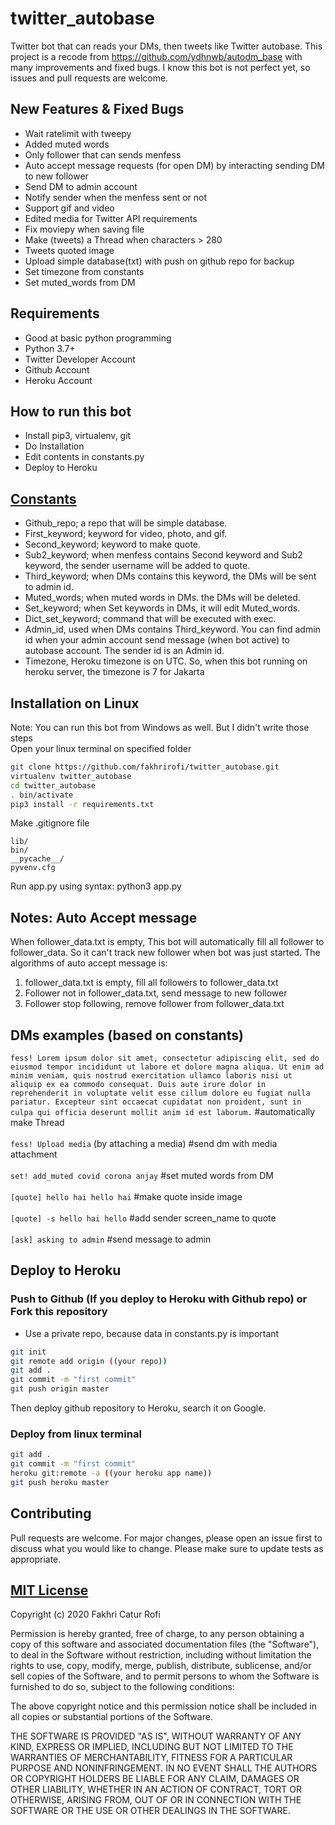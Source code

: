 # twitter_autobase
Twitter bot that can reads your DMs, then tweets like Twitter autobase. This project is a recode from https://github.com/ydhnwb/autodm_base with many improvements and fixed bugs. I know this bot is not perfect yet, so issues and pull requests are welcome.

## New Features & Fixed Bugs
- Wait ratelimit with tweepy
- Added muted words
- Only follower that can sends menfess
- Auto accept message requests (for open DM) by interacting sending DM to new follower
- Send DM to admin account
- Notify sender when the menfess sent or not
- Support gif and video
- Edited media for Twitter API requirements
- Fix moviepy when saving file
- Make (tweets) a Thread when characters > 280
- Tweets quoted image
- Upload simple database(txt) with push on github repo for backup
- Set timezone from constants
- Set muted_words from DM

## Requirements
- Good at basic python programming
- Python 3.7+
- Twitter Developer Account
- Github Account
- Heroku Account

## How to run this bot
- Install pip3, virtualenv, git
- Do Installation
- Edit contents in constants.py
- Deploy to Heroku

## [Constants](https://github.com/fakhrirofi/twitter_autobase/blob/master/constants.py)
- Github_repo; a repo that will be simple database.
- First_keyword; keyword for video, photo, and gif.
- Second_keyword; keyword to make quote.
- Sub2_keyword; when menfess contains Second keyword and Sub2 keyword, the sender username will be added to quote.
- Third_keyword; when DMs contains this keyword, the DMs will be sent to admin id.
- Muted_words; when muted words in DMs. the DMs will be deleted.
- Set_keyword; when Set keywords in DMs, it will edit Muted_words.
- Dict_set_keyword; command that will be executed with exec.
- Admin_id, used when DMs contains Third_keyword. You can find admin id when your admin account send message (when bot active) to autobase account. The sender id is an Admin id.
- Timezone, Heroku timezone is on UTC. So, when this bot running on heroku server, the timezone is 7 for Jakarta


## Installation on Linux
Note: You can run this bot from Windows as well. But I didn't write those steps<br>
Open your linux terminal on specified folder<br>
```bash
git clone https://github.com/fakhrirofi/twitter_autobase.git
virtualenv twitter_autobase
cd twitter_autobase
. bin/activate
pip3 install -r requirements.txt
```
Make .gitignore file <br>
```
lib/
bin/
__pycache__/
pyvenv.cfg
```
Run app.py using syntax: python3 app.py

## Notes: Auto Accept message 
When follower_data.txt is empty, This bot will automatically fill all follower to follower_data. So it can't track new follower when bot was just started. The algorithms of auto accept message is:<br>
1. follower_data.txt is empty, fill all followers to follower_data.txt<br>
2. Follower not in follower_data.txt, send message to new follower<br>
3. Follower stop following, remove follower from follower_data.txt

## DMs examples (based on constants)
`fess! Lorem ipsum dolor sit amet, consectetur adipiscing elit, sed do eiusmod tempor incididunt ut labore et dolore magna aliqua. Ut enim ad minim veniam, quis nostrud exercitation ullamco laboris nisi ut aliquip ex ea commodo consequat. Duis aute irure dolor in reprehenderit in voluptate velit esse cillum dolore eu fugiat nulla pariatur. Excepteur sint occaecat cupidatat non proident, sunt in culpa qui officia deserunt mollit anim id est laborum.` #automatically make Thread <br><br>
`fess! Upload media` (by attaching a media) #send dm with media attachment <br><br>
`set! add_muted covid corona anjay` #set muted words from DM <br><br>
`[quote] hello hai hello hai` #make quote inside image <br><br>
`[quote] -s hello hai hello` #add sender screen_name to quote <br><br>
`[ask] asking to admin` #send message to admin <br>

## Deploy to Heroku
### Push to Github (If you deploy to Heroku with Github repo) or Fork this repository
- Use a private repo, because data in constants.py is important
```bash
git init
git remote add origin ((your repo))
git add .
git commit -m "first commit"
git push origin master
```
Then deploy github repository to Heroku, search it on Google. <br>

### Deploy from linux terminal
```bash
git add .
git commit -m "first commit"
heroku git:remote -a ((your heroku app name))
git push heroku master
```

## Contributing
Pull requests are welcome. For major changes, please open an issue first to discuss what you would like to change. Please make sure to update tests as appropriate.

## [MIT License](https://github.com/fakhrirofi/twitter_autobase/blob/master/LICENSE)

Copyright (c) 2020 Fakhri Catur Rofi

Permission is hereby granted, free of charge, to any person obtaining a copy
of this software and associated documentation files (the "Software"), to deal
in the Software without restriction, including without limitation the rights
to use, copy, modify, merge, publish, distribute, sublicense, and/or sell
copies of the Software, and to permit persons to whom the Software is
furnished to do so, subject to the following conditions:

The above copyright notice and this permission notice shall be included in all
copies or substantial portions of the Software.

THE SOFTWARE IS PROVIDED "AS IS", WITHOUT WARRANTY OF ANY KIND, EXPRESS OR
IMPLIED, INCLUDING BUT NOT LIMITED TO THE WARRANTIES OF MERCHANTABILITY,
FITNESS FOR A PARTICULAR PURPOSE AND NONINFRINGEMENT. IN NO EVENT SHALL THE
AUTHORS OR COPYRIGHT HOLDERS BE LIABLE FOR ANY CLAIM, DAMAGES OR OTHER
LIABILITY, WHETHER IN AN ACTION OF CONTRACT, TORT OR OTHERWISE, ARISING FROM,
OUT OF OR IN CONNECTION WITH THE SOFTWARE OR THE USE OR OTHER DEALINGS IN THE
SOFTWARE.
